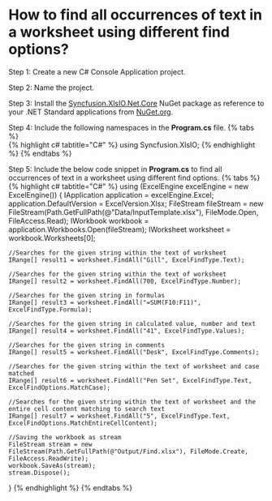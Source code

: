 # How to find all occurrences of text in a worksheet using different find options?

Step 1: Create a new C# Console Application project.

Step 2: Name the project.

Step 3: Install the [Syncfusion.XlsIO.Net.Core](https://www.nuget.org/packages/Syncfusion.XlsIO.Net.Core) NuGet package as reference to your .NET Standard applications from [NuGet.org](https://www.nuget.org).

Step 4: Include the following namespaces in the **Program.cs** file.
{% tabs %}  
{% highlight c# tabtitle="C#" %}
using Syncfusion.XlsIO;
{% endhighlight %}
{% endtabs %}  

Step 5: Include the below code snippet in **Program.cs** to find all occurrences of text in a worksheet using different find options.
{% tabs %}
{% highlight c# tabtitle="C#" %}
using (ExcelEngine excelEngine = new ExcelEngine())
{
	IApplication application = excelEngine.Excel;
	application.DefaultVersion = ExcelVersion.Xlsx;
	FileStream fileStream = new FileStream(Path.GetFullPath(@"Data/InputTemplate.xlsx"), FileMode.Open, FileAccess.Read);
	IWorkbook workbook = application.Workbooks.Open(fileStream);
	IWorksheet worksheet = workbook.Worksheets[0];

	//Searches for the given string within the text of worksheet
	IRange[] result1 = worksheet.FindAll("Gill", ExcelFindType.Text);

	//Searches for the given string within the text of worksheet
	IRange[] result2 = worksheet.FindAll(700, ExcelFindType.Number);

	//Searches for the given string in formulas
	IRange[] result3 = worksheet.FindAll("=SUM(F10:F11)", ExcelFindType.Formula);

	//Searches for the given string in calculated value, number and text
	IRange[] result4 = worksheet.FindAll("41", ExcelFindType.Values);

	//Searches for the given string in comments
	IRange[] result5 = worksheet.FindAll("Desk", ExcelFindType.Comments);

	//Searches for the given string within the text of worksheet and case matched
	IRange[] result6 = worksheet.FindAll("Pen Set", ExcelFindType.Text, ExcelFindOptions.MatchCase);

	//Searches for the given string within the text of worksheet and the entire cell content matching to search text
	IRange[] result7 = worksheet.FindAll("5", ExcelFindType.Text, ExcelFindOptions.MatchEntireCellContent);

	//Saving the workbook as stream
	FileStream stream = new FileStream(Path.GetFullPath(@"Output/Find.xlsx"), FileMode.Create, FileAccess.ReadWrite);
	workbook.SaveAs(stream);
	stream.Dispose();
}
{% endhighlight %}
{% endtabs %} 